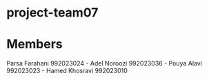 # project-team07
# Members

Parsa Farahani 992023024 -
Adel Noroozi 992023036 -
Pouya Alavi 992023023 -
Hamed Khosravi 992023010
